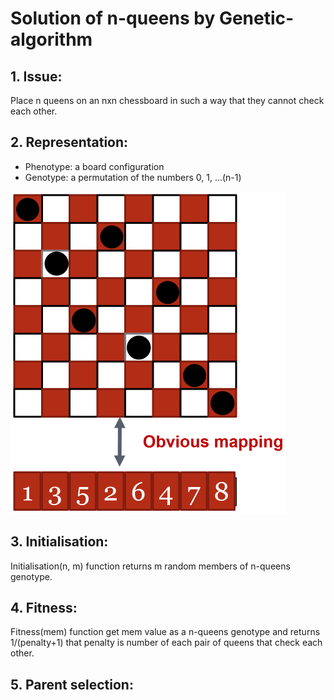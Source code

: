 # Solution of n-queens by Genetic-algorithm

## 1. Issue:
Place n queens on an nxn chessboard in such a way that they cannot check each other.

## 2. Representation:
* Phenotype: a board configuration
* Genotype: a permutation of the numbers 0, 1, ...(n-1)

![representation](https://raw.githubusercontent.com/VakhshooriEhsan/EvolutionaryComputing2020-HW1-8Queens/master/docs/imgs/representation.PNG)

## 3. Initialisation:
Initialisation(n, m) function returns m random members of n-queens genotype.

## 4. Fitness:
Fitness(mem) function get mem value as a n-queens genotype and returns 1/(penalty+1) that penalty is number of each pair of queens that check each other.

## 5. Parent selection:


<!--
# Representation: Permutations
# Recombination: 'Cut-and-crossfill' crossover, probability: 100%
# Mutation: Swap, probability: 80%
# Parent selection: Best 2 out of random 5

# Survival selection: Replace worst
# Population size: 100
# Number of offspring: 2
# Initialisation: Random
# Termination condition: Solution or 10000 fitness evaluations
-->

